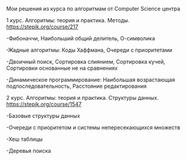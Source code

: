 Мои решения из курса по алгоритмам от Computer Science центра

1 курс. Алгоритмы: теория и практика. Методы.
https://stepik.org/course/217

-Фибоначчи, Наибольший общий делитель, О-символика

-Жадные алгоритмы: Коды Хаффмана, Очереди с приоритетами

-Двоичный поиск, Сортировка слиянием, Сортировка кучей, Сортировки основанные не на сравнениях

-Динамическое программирование: Наибольшая возрастающая подпоследовательность, Расстояние редактирования


2 курс. Алгоритмы: теория и практика. Структуры данных.
https://stepik.org/course/1547

-Базовые структуры данных

-Очереди с приоритетом и системы непересекающихся множеств

-Хеш таблицы

-Деревья поиска
